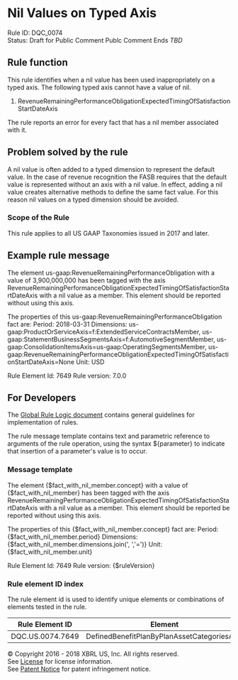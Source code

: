# Nil Values on Typed Axis
Rule ID: DQC_0074  
Status: Draft for Public Comment
Publc Comment Ends *TBD*

## Rule function 
This rule identifies when a nil value has been used inappropriately on a typed axis.  The following typed axis cannot have a value of nil.

1. RevenueRemainingPerformanceObligationExpectedTimingOfSatisfactionStartDateAxis

The rule reports an error for every fact that has a nil member associated with it.

## Problem solved by the rule
A nil value is often added to a typed dimension to represent the default value. In the case of revenue recognition the FASB requires that the default value is represented without an axis with a nil value. In effect, adding a nil value creates alternative methods to define the same fact value. For this reason nil values on a typed dimension should be avoided.

### Scope of the Rule
This rule applies to all US GAAP Taxonomies issued in 2017 and later.

## Example rule message
The element us-gaap:RevenueRemainingPerformanceObligation with a value of 3,900,000,000 has been tagged with the axis RevenueRemainingPerformanceObligationExpectedTimingOfSatisfactionStartDateAxis with a nil value as a member. This element should be reported without using this axis.

The properties of this us-gaap:RevenueRemainingPerformanceObligation fact are:
Period: 2018-03-31
Dimensions: us-gaap:ProductOrServiceAxis=f:ExtendedServiceContractsMember, us-gaap:StatementBusinessSegmentsAxis=f:AutomotiveSegmentMember, us-gaap:ConsolidationItemsAxis=us-gaap:OperatingSegmentsMember, us-gaap:RevenueRemainingPerformanceObligationExpectedTimingOfSatisfactionStartDateAxis=None
Unit: USD

Rule Element Id: 7649
Rule version: 7.0.0

## For Developers
The [Global Rule Logic document](https://github.com/DataQualityCommittee/dqc_us_rules/blob/master/docs/GlobalRuleLogic.md) contains general guidelines for implementation of rules.

The rule message template contains text and parametric reference to arguments of the rule operation, using the syntax ${parameter} to indicate that insertion of a parameter's value is to occur.

### Message template
The element {$fact_with_nil_member.concept} with a value of {$fact_with_nil_member} has been tagged with the axis RevenueRemainingPerformanceObligationExpectedTimingOfSatisfactionStartDateAxis with a nil value as a member. This element should be reported be reported without using this axis.

The properties of this {$fact_with_nil_member.concept} fact are:
Period: {$fact_with_nil_member.period}
Dimensions: {$fact_with_nil_member.dimensions.join(', ','=')}
Unit: {$fact_with_nil_member.unit}

Rule Element Id: 7649
Rule version: {$ruleVersion}

### Rule element ID index 
The rule element id is used to identify unique elements or combinations of elements tested in the rule. 

|Rule Element ID|Element|
|--------|--------|
|DQC.US.0074.7649|DefinedBenefitPlanByPlanAssetCategoriesAxis|

© Copyright 2016 - 2018 XBRL US, Inc. All rights reserved.   
See [License](https://xbrl.us/dqc-license) for license information.  
See [Patent Notice](https://xbrl.us/dqc-patent) for patent infringement notice.
